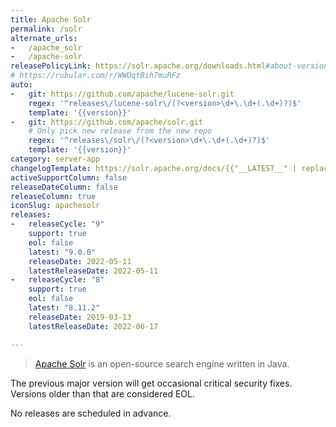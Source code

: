 ```yaml
---
title: Apache Solr
permalink: /solr
alternate_urls:
-   /apache_solr
-   /apache-solr
releasePolicyLink: https://solr.apache.org/downloads.html#about-versions-and-support
# https://rubular.com/r/WWOqtBih7muRFz
auto:
-   git: https://github.com/apache/lucene-solr.git
    regex: '^releases\/lucene-solr\/(?<version>\d+\.\d+(.\d+)?)$'
    template: '{{version}}'
-   git: https://github.com/apache/solr.git
    # Only pick new release from the new repo
    regex: '^releases\/solr\/(?<version>\d+\.\d+(.\d+)?)$'
    template: '{{version}}'
category: server-app
changelogTemplate: https://solr.apache.org/docs/{{"__LATEST__" | replace:'.','_'}}/changes/Changes.html
activeSupportColumn: false
releaseDateColumn: false
releaseColumn: true
iconSlug: apachesolr
releases:
-   releaseCycle: "9"
    support: true
    eol: false
    latest: "9.0.0"
    releaseDate: 2022-05-11
    latestReleaseDate: 2022-05-11
-   releaseCycle: "8"
    support: true
    eol: false
    latest: "8.11.2"
    releaseDate: 2019-03-13
    latestReleaseDate: 2022-06-17

---
```


> [Apache Solr](https://solr.apache.org/) is an open-source search engine written in Java.

The previous major version will get occasional critical security fixes.
Versions older than that are considered EOL.

No releases are scheduled in advance.
